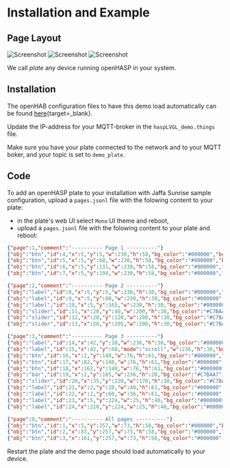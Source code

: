 # Installation and Example

<h2>Page Layout</h2>

![Screenshot](../../assets/images/screenshots/demo_jaffa1.png)
![Screenshot](../../assets/images/screenshots/demo_jaffa2.png)
![Screenshot](../../assets/images/screenshots/demo_jaffa3.png)

We call _plate_ any device running openHASP in your system.

## Installation

The openHAB configuration files to have this demo load automatically can be found [here](https://github.com/HASwitchPlate/openHASP-demo){target=_blank}.

Update the IP-address for your MQTT-broker in the `haspLVGL_demo.things` file. 

Make sure you have your plate connected to the network and to your MQTT boker, and your topic is set to `demo_plate`.

## Code

To add an openHASP plate to your installation with Jaffa Sunrise sample configuration, upload a `pages.jsonl` file with the folowing content to your plate:

- in the plate's web UI select `Mono` UI theme and reboot,
- upload a `pages.jsonl` file with the folowing content to your plate and reboot:

```json linenums="1"
{"page":1,"comment":"---------- Page 1 ----------"}
{"obj":"btn","id":4,"x":5,"y":5,"w":230,"h":58,"bg_color":"#000000","border_color":"#FFAC00","border_width":2,"radius":10,"radius01":10,"radius02":10,"text":"Lights On","value_ofs_x":-85,"value_font":32,"value_str":"\uE6E8","value_color":"#B6B6B6","text_color":"#B6B6B6","text_font":24}
{"obj":"btn","id":5,"x":5,"y":68,"w":230,"h":58,"bg_color":"#000000","border_color":"#FFAC00","border_width":2,"radius":10,"radius01":10,"radius02":10,"text":"Daylight","value_ofs_x":-85,"value_font":32,"value_str":"\uE599","value_color":"#B6B6B6","text_color":"#B6B6B6","text_font":24}
{"obj":"btn","id":6,"x":5,"y":131,"w":230,"h":58,"bg_color":"#000000","border_color":"#FFAC00","border_width":2,"radius":10,"radius01":10,"radius02":10,"text":"Night","value_ofs_x":-85,"value_font":32,"value_str":"\uE594","value_color":"#B6B6B6","text_color":"#B6B6B6","text_font":24}
{"obj":"btn","id":7,"x":5,"y":194,"w":230,"h":58,"bg_color":"#000000","border_color":"#FFAC00","border_width":2,"radius":10,"radius01":10,"radius02":10,"text":"Lights Off","value_ofs_x":-85,"value_font":32,"value_str":"\uE335","value_color":"#B6B6B6","text_color":"#B6B6B6","text_font":24}

{"page":2,"comment":"---------- Page 2 ----------"}
{"obj":"label","id":8,"x":5,"y":5,"w":230,"h":30,"bg_color":"#000000","border_color":"#C7BAA7","border_width":0,"radius":10,"text":"Kitchen Dimmer","text_color":"#B6B6B6","text_font":24}
{"obj":"label","id":9,"x":5,"y":80,"w":230,"h":30,"bg_color":"#000000","border_color":"#C7BAA7","border_width":0,"radius":10,"text":"Dining Dimmer","text_color":"#B6B6B6","text_font":24}
{"obj":"label","id":10,"x":5,"y":165,"w":230,"h":30,"bg_color":"#000000","border_color":"#C7BAA7","border_width":0,"radius":10,"text":"Front Blinds","text_color":"#B6B6B6","text_font":24}
{"obj":"slider","id":11,"x":20,"y":40,"w":200,"h":30,"bg_color":"#C7BAA7","border_color":"#C7BAA7","border_width":0,"radius":15,"radius10":15,"radius20":20,"text_font":1,"val":80,"bg_color10":"#FFAC00","bg_color20":"#DC5C05"}
{"obj":"slider","id":12,"x":20,"y":120,"w":200,"h":30,"bg_color":"#C7BAA7","border_color":"#C7BAA7","border_width":0,"radius":15,"radius10":15,"radius20":20,"text_font":1,"val":65,"bg_color10":"#FFAC00","bg_color20":"#DC5C05"}
{"obj":"slider","id":13,"x":20,"y":205,"w":200,"h":30,"bg_color":"#C7BAA7","border_color":"#C7BAA7","border_width":0,"radius":15,"radius10":15,"radius20":20,"text_font":1,"val":25,"bg_color10":"#FFAC00","bg_color20":"#DC5C05"}

{"page":3,"comment":"---------- Page 3 ----------"}
{"obj":"label","id":14,"x":42,"y":10,"w":236,"h":30,"bg_color":"#000000","border_color":"#C7BAA7","border_width":0,"text":"Gold","text_color":"#C7BAA7","text_font":24}
{"obj":"label","id":15,"x":42,"y":60,"mode":"scroll","w":236,"h":30,"bg_color":"#000000","border_color":"#C7BAA7","border_width":0,"text":"Chet Faker","text_color":"#C7BAA7","text_font":24}
{"obj":"btn","id":16,"x":2,"y":140,"w":76,"h":61,"bg_color":"#000000","border_color":"#FFAC00","border_width":2,"radius":10,"radius10":10,"radius20":10,"text":"\uE4AE","text_color":"#C7BAA7","text_font":32}
{"obj":"btn","id":17,"x":82,"y":140,"w":76,"h":61,"bg_color":"#000000","border_color":"#FFAC00","border_width":2,"radius":10,"radius10":10,"radius20":10,"text":"\uE3E4","text_color":"#C7BAA7","text_font":32}
{"obj":"btn","id":18,"x":162,"y":140,"w":76,"h":61,"bg_color":"#000000","border_color":"#FFAC00","border_width":2,"radius":10,"radius10":10,"radius20":10,"text":"\uE4AD","text_color":"#C7BAA7","text_font":32}
{"obj":"bar","id":19,"x":2,"y":105,"w":236,"h":20,"bg_color":"#C7BAA7","border_color":"#C7BAA7","border_width":0,"radius":15,"radius10":15,"radius20":15,"text_font":1,"val":65,"bg_color10":"#FFAC00"}
{"obj":"slider","id":20,"x":35,"y":220,"w":170,"h":30,"bg_color":"#C7BAA7","border_color":"#C7BAA7","border_width":0,"radius":15,"radius10":15,"radius20":20,"text_font":1,"val":30,"bg_color10":"#FFAC00","bg_color20":"#DC5C05"}
{"obj":"label","id":21,"x":2,"y":10,"w":40,"h":61,"bg_color":"#000000","border_color":"#C7BAA7","border_width":0,"text":"\uE75A","text_color":"#C7BAA7","text_font":24}
{"obj":"label","id":22,"x":2,"y":60,"w":36,"h":61,"bg_color":"#000000","border_color":"#C7BAA7","border_width":0,"text":"\uE004","text_color":"#C7BAA7","text_font":24}
{"obj":"label","id":23,"x":5,"y":224,"w":25,"h":40,"bg_color":"#000000","border_color":"#C7BAA7","border_width":0,"text":"\uE75F","text_color":"#C7BAA7","text_font":24}
{"obj":"label","id":24,"x":210,"y":224,"w":25,"h":40,"bg_color":"#000000","border_color":"#C7BAA7","border_width":0,"text":"\uE57E","text_color":"#C7BAA7","text_font":24}

{"page":0,"comment":"---------- All pages ----------"}
{"obj":"btn","id":1,"x":5,"y":257,"w":73,"h":58,"bg_color":"#000000","border_color":"#C7BAA7","border_width":0,"radius":10,"radius10":10,"radius20":10,"text":"\uE04D","text_color":"#978B7D","text_font":32}
{"obj":"btn","id":2,"x":83,"y":257,"w":73,"h":58,"bg_color":"#000000","border_color":"#C7BAA7","border_width":0,"radius":10,"radius10":10,"radius20":10,"text":"\uE2DC","text_color":"#978B7D","text_font":32}
{"obj":"btn","id":3,"x":161,"y":257,"w":73,"h":58,"bg_color":"#000000","border_color":"#C7BAA7","border_width":0,"radius":10,"radius10":10,"radius20":10,"text":"\uE054","text_color":"#978B7D","text_font":32}
```

Restart the plate and the demo page should load automatically to your device.


